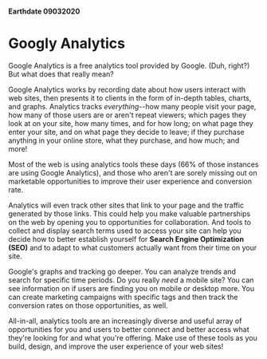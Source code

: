 #### Earthdate 09032020

# Googly Analytics

Google Analytics is a free analytics tool provided by Google. (Duh, right?) But what does that really mean?

Google Analytics works by recording date about how users interact with web sites, then presents it to clients in the form of in-depth tables, charts, and graphs. Analytics tracks *everything*--how many people visit your page, how many of those users are or aren't repeat viewers; which pages they look at on your site, how many times, and for how long; on what page they enter your site, and on what page they decide to leave; if they purchase anything in your online store, what they purchase, and how much; and more!

Most of the web is using analytics tools these days (66% of those instances are using Google Analytics), and those who aren't are sorely missing out on marketable opportunities to improve their user experience and conversion rate.

Analytics will even track other sites that link to your page and the traffic generated by those links. This could help you make valuable partnerships on the web by opening you to opportunities for collaboration. And tools to collect and display search terms used to access your site can help you decide how to better establish yourself for **Search Engine Optimization (SEO)** and to adapt to what customers actually want from their time on your site.

Google's graphs and tracking go deeper. You can analyze trends and search for specific time periods. Do you really *need* a mobile site? You can see information on if users are finding you on mobile or desktop more. You can create marketing campaigns with specific tags and then track the conversion rates on those opportunities, as well.

All-in-all, analytics tools are an increasingly diverse and useful array of opportunities for you and users to better connect and better access what they're looking for and what you're offering. Make use of these tools as you build, design, and improve the user experience of your web sites!